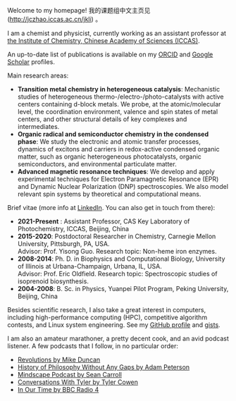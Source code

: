 Welcome to my homepage! 我的课题组中文主页见 (http://jczhao.iccas.ac.cn/jkli) 。

I am a chemist and physicist, currently working as an assistant professor at [the Institute of Chemistry, Chinese Academy of Sciences (ICCAS)](http://www.iccas.ac.cn). 

An up-to-date list of publications is available on my [ORCID](https://orcid.org/0000-0003-3355-6518) and [Google Scholar](https://scholar.google.com/citations?user=MAgDzgwAAAAJ&view_op=list_works&sortby=pubdate) profiles. 

Main research areas:
 
 - **Transition metal chemistry in heterogeneous catalysis**: Mechanistic studies of heterogeneous thermo-/electro-/photo-catalysts with active centers containing d-block metals. We probe, at the atomic/molecular level, the coordination environment, valence and spin states of metal centers, and other structural details of key complexes and intermediates.
 - **Organic radical and semiconductor chemistry in the condensed phase**: We study the electronic and atomic transfer processes, dynamics of excitons and carriers in redox-active condensed organic matter, such as organic heterogeneous photocatalysts, organic semiconductors, and environmental particulate matter.
 - **Advanced magnetic resonance techniques**: We develop and apply experimental techniques for Electron Paramagnetic Resonance (EPR) and Dynamic Nuclear Polarization (DNP) spectroscopies. We also model relevant spin systems by theoretical and computational means.

Brief vitae (more info at [LinkedIn](https://www.linkedin.com/in/lijikun). You can also get in touch from there):

 - **2021-Present** : Assistant Professor, CAS Key Laboratory of Photochemistry, ICCAS, Beijing, China
 - **2015-2020**: Postdoctoral Researcher in Chemistry, Carnegie Mellon University, Pittsburgh, PA, USA.
<br/> Advisor: Prof. Yisong Guo. Research topic: Non-heme iron enzymes.
 - **2008-2014**: Ph. D. in Biophysics and Computational Biology, University of Illinois at Urbana-Champaign, Urbana, IL, USA.
<br/> Advisor: Prof. Eric Oldfield. Research topic: Spectroscopic studies of isoprenoid biosynthesis.
 - **2004-2008**: B. Sc. in Physics, Yuanpei Pilot Program, Peking University, Beijing, China

Besides scientific research, I also take a great interest in computers, including high-performance computing (HPC), competitive algorithm contests, and Linux system engineering. See my [GitHub profile](https://github.com/lijikun) and [gists](https://gist.github.com/lijikun/).

I am also an amateur marathoner, a pretty decent cook, and an avid podcast listener. A few podcasts that I follow, in no particular order:

- [Revolutions by Mike Duncan](https://www.revolutionspodcast.com)
- [History of Philosophy Without Any Gaps by Adam Peterson](https://historyofphilosophy.net)
- [Mindscape Podcast by Sean Carroll](https://www.preposterousuniverse.com/podcast/)
- [Conversations With Tyler by Tyler Cowen](https://medium.com/conversations-with-tyler)
- [In Our Time by BBC Radio 4](https://www.bbc.co.uk/programmes/b006qykl/episodes/downloads)


